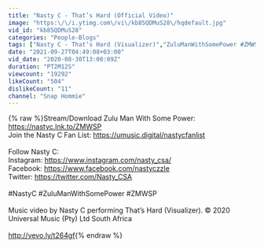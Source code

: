 ```yaml
---
title: "Nasty C - That’s Hard (Official Video)"
image: "https:\/\/i.ytimg.com\/vi\/kb85QDMuS28\/hqdefault.jpg"
vid_id: "kb85QDMuS28"
categories: "People-Blogs"
tags: ["Nasty C - That’s Hard (Visualizer)","ZuluManWithSomePower #ZMWSP","Music video by Nasty C performing That’s Hard (Visualizer)"]
date: "2021-09-27T04:49:08+03:00"
vid_date: "2020-08-30T13:00:09Z"
duration: "PT2M12S"
viewcount: "19292"
likeCount: "504"
dislikeCount: "11"
channel: "Snap Hommie"
---
```

{% raw %}Stream/Download Zulu Man With Some Power: <a rel="nofollow" target="blank" href="https://nastyc.lnk.to/ZMWSP">https://nastyc.lnk.to/ZMWSP</a><br />Join the Nasty C Fan List:  <a rel="nofollow" target="blank" href="https://umusic.digital/nastycfanlist">https://umusic.digital/nastycfanlist</a> <br /><br />Follow Nasty C:<br />Instagram: <a rel="nofollow" target="blank" href="https://www.instagram.com/nasty_csa/">https://www.instagram.com/nasty_csa/</a> <br />Facebook: <a rel="nofollow" target="blank" href="https://www.facebook.com/nastyczzle">https://www.facebook.com/nastyczzle</a> <br />Twitter: <a rel="nofollow" target="blank" href="https://twitter.com/Nasty_CSA">https://twitter.com/Nasty_CSA</a><br /><br />#NastyC #ZuluManWithSomePower #ZMWSP<br /><br />Music video by Nasty C performing That’s Hard (Visualizer). © 2020 Universal Music (Pty) Ltd South Africa<br /><br /><a rel="nofollow" target="blank" href="http://vevo.ly/t264gf">http://vevo.ly/t264gf</a>{% endraw %}

